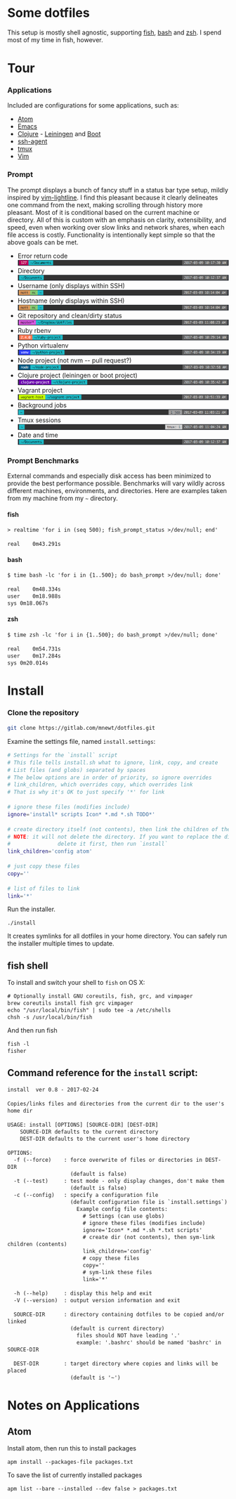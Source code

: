 Some dotfiles
=============

This setup is mostly shell agnostic, supporting [fish](http://fishshell.com/), [bash](https://www.gnu.org/software/bash/) and [zsh](http://www.zsh.org/). I spend most of my time in fish, however.

Tour
====

### Applications
Included are configurations for some applications, such as:
- [Atom](https://atom.io/)
- [Emacs](https://www.gnu.org/software/emacs/)
- [Clojure](https://clojure.org/) - [Leiningen](https://leiningen.org/) and [Boot](http://boot-clj.com/)
- [ssh-agent](http://mah.everybody.org/docs/ssh)
- [tmux](https://tmux.github.io/)
- [Vim](https://vim.sourceforge.io/)

### Prompt
The prompt displays a bunch of fancy stuff in a status bar type setup, mildly inspired by [vim-lightline](https://github.com/itchyny/lightline.vim). I find this pleasant because it clearly delineates one command from the next, making scrolling through history more pleasant. Most of it is conditional based on the current machine or directory. All of this is custom with an emphasis on clarity, extensibility, and speed, even when working over slow links and network shares, when each file access is costly. Functionality is intentionally kept simple so that the above goals can be met.
- Error return code
  ![error code](images/error-code.png)
- Directory
  ![directory](images/directory.png)
- Username (only displays within SSH)
  ![username and hostname](images/username-hostname.png)
- Hostname (only displays within SSH)
  ![username and hostname](images/username-hostname.png)
- Git repository and clean/dirty status
  ![git](images/git.png)
- Ruby rbenv
  ![rbenv](images/rbenv.png)
- Python virtualenv
  ![virtualenv](images/virtualenv.png)
- Node project (not nvm -- pull request?)
  ![node](images/node.png)
- Clojure project (leiningen or boot project)
  ![clojure](images/clojure.png)
- Vagrant project
  ![vagrant](images/vagrant.png)
- Background jobs
  ![jobs](images/jobs.png)
- Tmux sessions
  ![tmux](images/tmux.png)
- Date and time
  ![directory](images/directory.png)

### Prompt Benchmarks
External commands and especially disk access has been minimized to provide the best performance possible. Benchmarks will vary wildly across different machines, environments, and directories. Here are examples taken from my machine from my `~` directory.

#### fish
```
> realtime 'for i in (seq 500); fish_prompt_status >/dev/null; end'

real	0m43.291s
```

#### bash
```
$ time bash -lc 'for i in {1..500}; do bash_prompt >/dev/null; done'

real	0m48.334s
user	0m18.988s
sys	0m18.067s
```

#### zsh
```
$ time zsh -lc 'for i in {1..500}; do bash_prompt >/dev/null; done'

real	0m54.731s
user	0m17.284s
sys	0m20.014s
```

Install
=======

### Clone the repository

```bash
git clone https://gitlab.com/mnewt/dotfiles.git
```

Examine the settings file, named `install.settings`:

```bash
# Settings for the `install` script
# This file tells install.sh what to ignore, link, copy, and create
# List files (and globs) separated by spaces
# The below options are in order of priority, so ignore overrides
# link_children, which overrides copy, which overrides link
# That is why it's OK to just specify '*' for link

# ignore these files (modifies include)
ignore='install* scripts Icon* *.md *.sh TODO*'

# create directory itself (not contents), then link the children of the directory
# NOTE: it will not delete the directory. If you want to replace the directory,
#				delete it first, then run `install`
link_children='config atom'

# just copy these files
copy=''

# list of files to link
link='*'

```


Run the installer.

    ./install

It creates symlinks for all dotfiles in your home directory. You can safely run
the installer multiple times to update.


## fish shell

To install and switch your shell to `fish` on OS X:

    # Optionally install GNU coreutils, fish, grc, and vimpager
    brew coreutils install fish grc vimpager
    echo "/usr/local/bin/fish" | sudo tee -a /etc/shells
    chsh -s /usr/local/bin/fish

And then run fish

    fish -l
    fisher

Command reference for the `install` script:
-----------------------------------

```
install  ver 0.8 - 2017-02-24

Copies/links files and directories from the current dir to the user's home dir

USAGE: install [OPTIONS] [SOURCE-DIR] [DEST-DIR]
    SOURCE-DIR defaults to the current directory
    DEST-DIR defaults to the current user's home directory

OPTIONS:
  -f (--force)    : force overwrite of files or directories in DEST-DIR
                    (default is false)
  -t (--test)     : test mode - only display changes, don't make them
                    (default is false)
  -c (--config)   : specify a configuration file
                    (default configuration file is `install.settings`)
                      Example config file contents:
                        # Settings (can use globs)
                        # ignore these files (modifies include)
                        ignore='Icon* *.md *.sh *.txt scripts'
                        # create dir (not contents), then sym-link children (contents)
                        link_children='config'
                        # copy these files
                        copy=''
                        # sym-link these files
                        link='*'

  -h (--help)     : display this help and exit
  -V (--version)  : output version information and exit

  SOURCE-DIR      : directory containing dotfiles to be copied and/or linked
                    (default is current directory)
                      files should NOT have leading '.'
                      example: '.bashrc' should be named 'bashrc' in SOURCE-DIR

  DEST-DIR        : target directory where copies and links will be placed
                    (default is '~')
```

Notes on Applications
============

## Atom
Install atom, then run this to install packages

    apm install --packages-file packages.txt


To save the list of currently installed packages

    apm list --bare --installed --dev false > packages.txt
